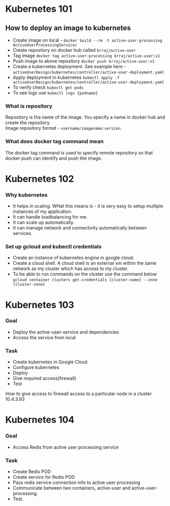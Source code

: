 # Kubernetes 101

## How to deploy an image to kubernetes

- Create image on local - `docker build --rm -t active-user-processing ActiveUserProcessingService/`
- Create repository on docker hub called `krraj/active-user`
- Tag image `docker tag active-user-processing krraj/active-user:v1`
- Push image to above repository `docker push krraj/active-user:v1`
- Create a kubernetes deployment. See example here - `activeUserDesign/kubernetes/controller/active-user-deployment.yaml`
- Apply deployment in kubernetes `kubectl apply -f activeUserDesign/kubernetes/controller/active-user-deployment.yaml`
- To verify check `kubectl get pods`
- To see logs use `kubectl logs {podname}`

### What is repository

Repository is the name of the image. You specify a name in docker hub and create the repository.  
Image repository format - `username/imagename:version`.

### What does docker tag command mean

The docker tag command is used to specify remote repository so that docker push can identify and push the image.

# Kubernetes 102

### Why kubernetes
- It helps in scaling. WHat this means is - it is very easy to setup multiple instances of my application.
- It can handle loadbalancing for me.
- It can scale up automatically.
- It can manage network and connectivity automatically between services.

### Set up gcloud and kubectl credentials
- Create an instance of kubernetes engine in google cloud.
- Create a cloud shell. A cloud shell is an external vm within the same network as my cluster which has access to my cluster.
- To be able to run commands on the cluster use the command below
`gcloud container clusters get-credentials [cluster-name] --zone [cluster-zone]`


# Kubernetes 103

### Goal
- Deploy the active-user-service and dependencies
- Access the service from local

### Task
- Create kubernetes in Google Cloud
- Configure kubernetes
- Deploy 
- Give required access(firewall)
- Test

How to give access to firewall access to a particular node in a cluster
10.4.3.93


# Kubernetes 104

### Goal

- Access Redis from active user processing service

### Task
- Create Redis POD 
- Create service for Redis POD
- Pass redis service connection info to active user processing
- Communicate between two containers, active-user and active-user-processing.
- Test.

